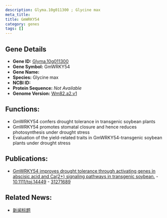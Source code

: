 ```yaml
---
description: Glyma.10g011300 ; Glycine max
meta_title:
title: GmWRKY54
category: genes
tags: []
---
```


## Gene Details
- **Gene ID:**	[Glyma.10g011300](https://www.maizegdb.org/gene_center/gene/Glyma.10g011300)
- **Gene Symbol:** GmWRKY54
- **Gene Name:** 
- **Species:** Glycine max
- **NCBI ID:** [  ]()
- **Protein Sequence:** *Not Available*
- **Genome Version:** [Wm82.a2.v1]()

## Functions:
   - GmWRKY54 confers drought tolerance in transgenic soybean plants
   - GmWRKY54 promotes stomatal closure and hence reduces photosynthesis under drought stress
   - Evaluation of the yield-related traits in GmWRKY54-transgenic soybean plants under drought stress

## Publications:
   - [GmWRKY54 improves drought tolerance through activating genes in abscisic acid and Ca(2+) signaling pathways in transgenic soybean.]( https://onlinelibrary.wiley.com/doi/10.1111/tpj.14449 ) - [10.1111/tpj.14449]( https://onlinelibrary.wiley.com/doi/10.1111/tpj.14449 ) - [31271689](https://pubmed.ncbi.nlm.nih.gov/31271689/)

## Related News:
   - [新闻标题](https://mp.weixin.qq.com/s?__biz=Mzg3MDEwNDEyMg==&mid=2247485068&idx=3&sn=c662152792859021efba57a8c74ce6b1&chksm=ce93abd9f9e422cfad13db6ec7643b8c40c97fce70ecaf6a3de82877d34353e7d88cd74a4e2e&scene=27#wechat_redirect)
